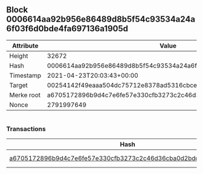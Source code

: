 ## Block 0006614aa92b956e86489d8b5f54c93534a24a6f03f6d0bde4fa697136a1905d

Attribute | Value
--- | ---
Height | 32672
Hash | 0006614aa92b956e86489d8b5f54c93534a24a6f03f6d0bde4fa697136a1905d
Timestamp | 2021-04-23T20:03:43+00:00
Target | 00254142f49eaaa504dc75712e8378ad5316cbcead634704b3734b6271167cc4
Merke root | a6705172896b9d4c7e6fe57e330cfb3273c2c46d36cba0d2bdda978fe5ed62ea
Nonce | 2791997649

```

```

### Transactions

Hash | Amount
--- | ---
[a6705172896b9d4c7e6fe57e330cfb3273c2c46d36cba0d2bdda978fe5ed62ea](a6705172896b9d4c7e6fe57e330cfb3273c2c46d36cba0d2bdda978fe5ed62ea.md) | 10.00000000 SKEPTI 
